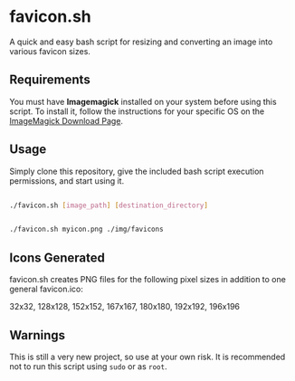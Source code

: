 # favicon.sh
A quick and easy bash script for resizing and converting an image into various favicon sizes.

## Requirements

You must have **Imagemagick** installed on your system before using this script. To install it, follow the instructions for your specific OS on the [ImageMagick Download Page](https://imagemagick.org/script/download.php).

## Usage

Simply clone this repository, give the included bash script execution permissions, and start using it.

```bash

./favicon.sh [image_path] [destination_directory]

```


```bash

./favicon.sh myicon.png ./img/favicons

```

## Icons Generated

favicon.sh creates PNG files for the following pixel sizes in addition to one general favicon.ico: 

32x32, 128x128, 152x152, 167x167, 180x180, 192x192, 196x196 


## Warnings

This is still a very new project, so use at your own risk. It is recommended not to run this script using `sudo` or as `root`.
